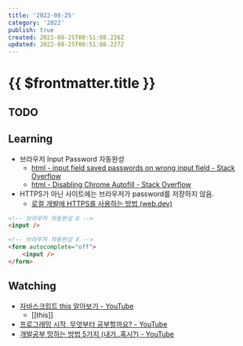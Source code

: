 ```yaml
---
title: '2022-08-25'
category: '2022'
publish: true
created: 2022-08-25T00:51:08.226Z
updated: 2022-08-25T00:51:08.227Z
---
```


# {{ $frontmatter.title }}

## TODO

## Learning

- 브라우저 Input Password 자동완성
  - [html - input field saved passwords on wrong input field - Stack Overflow](https://stackoverflow.com/questions/55063162/input-field-saved-passwords-on-wrong-input-field)
  - [html - Disabling Chrome Autofill - Stack Overflow](https://stackoverflow.com/questions/15738259/disabling-chrome-autofill/15917221#15917221)
- HTTPS가 아닌 사이트에는 브라우저가 password를 저장하지 않음.
  - [로컬 개발에 HTTPS를 사용하는 방법 (web.dev)](https://web.dev/i18n/ko/how-to-use-local-https/)

```html
<!-- 브라우저 자동완성 O -->
<input />

<!-- 브라우저 자동완성 X -->
<form autocomplete="off">
	<input />
</form>
```

## Watching

- [자바스크립트 this 알아보기 - YouTube](https://www.youtube.com/watch?v=fllhA9yGSYE)
  - [[this]]
- [프로그래밍 시작, 무엇부터 공부할까요? - YouTube](https://www.youtube.com/watch?v=mCHJNiE6hIg)
- [개발공부 망하는 방법 5가지 (내가..혹시?) - YouTube](https://www.youtube.com/watch?v=bdkZm_IXYi8)
